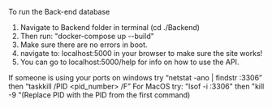 To run the Back-end database 
1. Navigate to Backend folder in terminal (cd ./Backend)
2. Then run: "docker-compose up --build"
3. Make sure there are no errors in boot.
4. navigate to: localhost:5000 in your browser to make sure the site works!
5. You can go to localhost:5000/help for info on how to use the API.

If someone is using your ports on windows try “netstat -ano | findstr :3306” then “taskkill /PID <pid_number> /F”
For MacOS try: "lsof -i :3306" then "kill -9 <PID>"(Replace PID with the PID from the first command)
